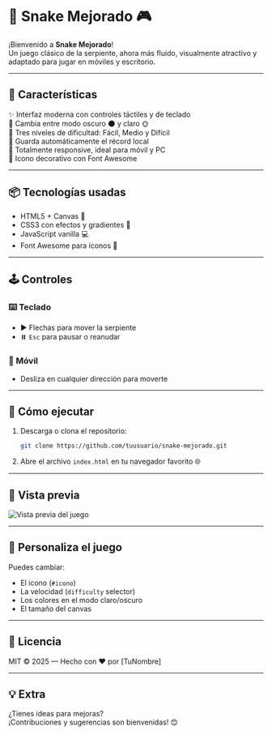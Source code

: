 # 🐍 Snake Mejorado 🎮

¡Bienvenido a **Snake Mejorado**!  
Un juego clásico de la serpiente, ahora más fluido, visualmente atractivo y adaptado para jugar en móviles y escritorio.  

---

## 🚀 Características

✨ Interfaz moderna con controles táctiles y de teclado  
🎨 Cambia entre modo oscuro 🌑 y claro 🌞  
🧠 Tres niveles de dificultad: Fácil, Medio y Difícil  
💾 Guarda automáticamente el récord local  
📱 Totalmente responsive, ideal para móvil y PC  
🐲 Icono decorativo con Font Awesome

---

## 📦 Tecnologías usadas

- HTML5 + Canvas 🎨
- CSS3 con efectos y gradientes 💅
- JavaScript vanilla 💻
- Font Awesome para íconos 🐉

---

## 🕹️ Controles

### ⌨️ Teclado
- ▶️ Flechas para mover la serpiente
- ⏸️ `Esc` para pausar o reanudar

### 📱 Móvil
- Desliza en cualquier dirección para moverte

---

## 🧪 Cómo ejecutar

1. Descarga o clona el repositorio:
   ```bash
   git clone https://github.com/tuusuario/snake-mejorado.git
   ```

2. Abre el archivo `index.html` en tu navegador favorito 🌐

---

## 📸 Vista previa

![Vista previa del juego](preview.png)

---

## 🧩 Personaliza el juego

Puedes cambiar:
- El icono (`#icono`)
- La velocidad (`difficulty` selector)
- Los colores en el modo claro/oscuro
- El tamaño del canvas

---

## 📝 Licencia

MIT © 2025 — Hecho con ❤️ por [TuNombre]

---

## 💡 Extra

¿Tienes ideas para mejoras?  
¡Contribuciones y sugerencias son bienvenidas! 😊
